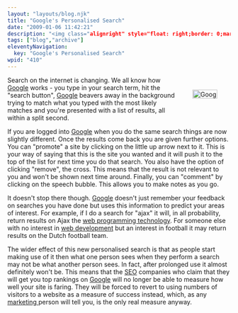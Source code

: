 ```yaml
---
layout: "layouts/blog.njk"
title: "Google's Personalised Search"
date: "2009-01-06 11:42:21"
description: "<img class="alignright" style="float: right;border: 0;margin: 30px" src="http://www"
tags: ["blog","archive"]
eleventyNavigation:
  key: "Google's Personalised Search"
wpid: "410"
---
```

<img class="alignright" style="float: right;border: 0;margin: 30px" src="http://www.chris-smith-web.com/wp/wp-content/uploads/2009/01/poweredbygoogle.gif" alt="Google" width="56" height="20" />Search on the internet is changing. We all know how <a href="http://www.google.co.uk" target="_blank">Google</a> works - you type in your search term, hit the "search button", <a href="http://www.google.co.uk" target="_blank">Google</a> beavers away in the background trying to match what you typed with the most likely matches and you're presented with a list of results, all within a split second.

If you are logged into <a href="http://www.google.co.uk" target="_blank">Google</a> when you do the same search things are now slightly different. Once the results come back you are given further options. You can "promote" a site by clicking on the little up arrow next to it. This is your way of saying that this is the site you wanted and it will push it to the top of the list for next time you do that search. You also have the option of clicking "remove", the cross. This means that the result is not relevant to you and won't be shown next time around. Finally, you can "comment" by clicking on the speech bubble. This allows you to make notes as you go.

It doesn't stop there though. <a href="http://www.google.co.uk" target="_blank">Google</a> doesn't just remember your feedback on searches you have done but uses this information to predict your areas of interest. For example, if I do a search for "ajax" it will, in all probability, return results on Ajax the <a href="http://www.chris-smith-web.com/wp" target="_self">web programming technology</a>. For someone else with no interest in <a href="http://www.chris-smith-web.com/wp" target="_self">web development</a> but an interest in football it may return results on the Dutch football team.

The wider effect of this new personalised search is that as people start making use of it then what one person sees when they perform a search may not be what another person sees. In fact, after prolonged use it almost definitely won't be. This means that the <a href="http://www.seoexpert.org.uk" target="_blank">SEO</a> companies who claim that they will get you top rankings on <a href="http://www.google.co.uk" target="_blank">Google</a> will no longer be able to measure how well your site is faring. They will be forced to revert to using numbers of visitors to a website as a measure of success instead, which, as any <a href="http://www.chris-smith-web.com/wp/?page_id=9" target="_self">marketing </a>person will tell you, is the only real measure anyway.